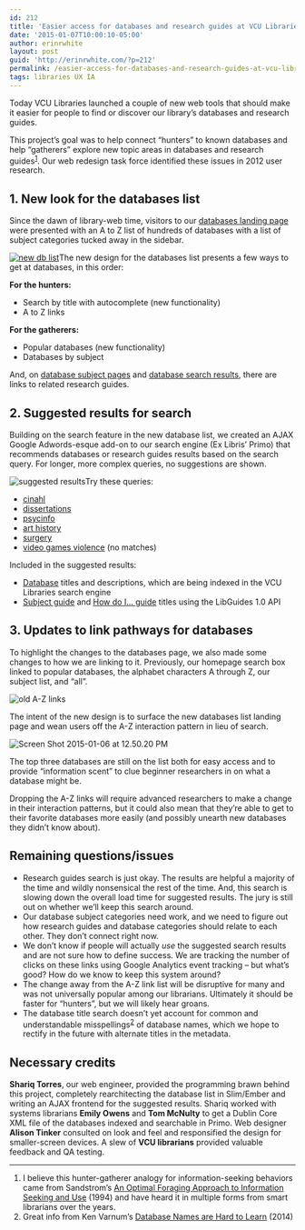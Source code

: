 ```yaml
---
id: 212
title: 'Easier access for databases and research guides at VCU Libraries'
date: '2015-01-07T10:00:10-05:00'
author: erinrwhite
layout: post
guid: 'http://erinrwhite.com/?p=212'
permalink: /easier-access-for-databases-and-research-guides-at-vcu-libraries/
tags: libraries UX IA
---
```


Today VCU Libraries launched a couple of new web tools that should make it easier for people to find or discover our library’s databases and research guides.

This project’s goal was to help connect “hunters” to known databases and help “gatherers” explore new topic areas in databases and research guides<sup>[1](#footnote1)</sup>. Our web redesign task force identified these issues in 2012 user research.

## 1. New look for the databases list

Since the dawn of library-web time, visitors to our [databases landing page](https://apps.library.vcu.edu/dblist/) were presented with an A to Z list of hundreds of databases with a list of subject categories tucked away in the sidebar.

[![new db list]({{site.baseurl}}/assets//2013-2024//2015/01/Screen-Shot-2015-01-06-at-4.07.58-PM-300x266.png)](https://apps.library.vcu.edu/dblist/)The new design for the databases list presents a few ways to get at databases, in this order:

**For the hunters:**

- Search by title with autocomplete (new functionality)
- A to Z links

**For the gatherers:**

- Popular databases (new functionality)
- Databases by subject

And, on [database subject pages](https://apps.library.vcu.edu/dblist/category/77) and [database search results](https://apps.library.vcu.edu/dblist/search?q=medicine), there are links to related research guides.

## 2. Suggested results for search

Building on the search feature in the new database list, we created an AJAX Google Adwords-esque add-on to our search engine (Ex Libris’ Primo) that recommends databases or research guides results based on the search query. For longer, more complex queries, no suggestions are shown.

![suggested results]({{site.baseurl}}/assets//2013-2024//2015/01/Screen-Shot-2015-01-06-at-4.19.18-PM-300x259.png)Try these queries:

- [cinahl](http://search.library.vcu.edu/primo_library/libweb/action/dlSearch.do?institution=VCU&vid=VCU&search_scope=all_scope&dym=true&query=any,contains,cinahl)
- [dissertations](http://search.library.vcu.edu/primo_library/libweb/action/dlSearch.do?institution=VCU&vid=VCU&search_scope=all_scope&dym=true&query=any,contains,dissertations)
- [psycinfo](http://search.library.vcu.edu/primo_library/libweb/action/dlSearch.do?institution=VCU&vid=VCU&search_scope=all_scope&dym=true&query=any,contains,psycinfo)
- [art history](http://search.library.vcu.edu/primo_library/libweb/action/dlSearch.do?institution=VCU&vid=VCU&search_scope=all_scope&dym=true&query=any,contains,art+history)
- [surgery](http://search.library.vcu.edu/primo_library/libweb/action/dlSearch.do?institution=VCU&vid=VCU&search_scope=all_scope&dym=true&query=any,contains,surgery)
- [video games violence](http://search.library.vcu.edu/primo_library/libweb/action/dlSearch.do?institution=VCU&vid=VCU&search_scope=all_scope&dym=true&query=any,contains,video+games+violence) (no matches)

Included in the suggested results:

- [Database](https://apps.library.vcu.edu/dblist/) titles and descriptions, which are being indexed in the VCU Libraries search engine
- [Subject guide](http://guides.library.vcu.edu/) and [How do I… guide](http://guides.library.vcu.edu/home/howdoi) titles using the LibGuides 1.0 API

## 3. Updates to link pathways for databases

To highlight the changes to the databases page, we also made some changes to how we are linking to it. Previously, our homepage search box linked to popular databases, the alphabet characters A through Z, our subject list, and “all”.

![old A-Z links]({{site.baseurl}}/assets//2013-2024//2015/01/Screen-Shot-2015-01-06-at-12.51.22-PM-300x156.png)

The intent of the new design is to surface the new databases list landing page and wean users off the A-Z interaction pattern in lieu of search.

![Screen Shot 2015-01-06 at 12.50.20 PM]({{site.baseurl}}/assets//2013-2024//2015/01/Screen-Shot-2015-01-06-at-12.50.20-PM.png)

The top three databases are still on the list both for easy access and to provide “information scent” to clue beginner researchers in on what a database might be.

Dropping the A-Z links will require advanced researchers to make a change in their interaction patterns, but it could also mean that they’re able to get to their favorite databases more easily (and possibly unearth new databases they didn’t know about).

## Remaining questions/issues

- Research guides search is just okay. The results are helpful a majority of the time and wildly nonsensical the rest of the time. And, this search is slowing down the overall load time for suggested results. The jury is still out on whether we’ll keep this search around.
- Our database subject categories need work, and we need to figure out how research guides and database categories should relate to each other. They don’t connect right now.
- We don’t know if people will actually *use* the suggested search results and are not sure how to define success. We are tracking the number of clicks on these links using Google Analytics event tracking – but what’s good? How do we know to keep this system around?
- The change away from the A-Z link list will be disruptive for many and was not universally popular among our librarians. Ultimately it should be faster for “hunters”, but we will likely hear groans.
- The database title search doesn’t yet account for common and understandable misspellings<sup>[2](#footnote2)</sup> of database names, which we hope to rectify in the future with alternate titles in the metadata.

## Necessary credits

**Shariq Torres**, our web engineer, provided the programming brawn behind this project, completely rearchitecting the database list in Slim/Ember and writing an AJAX frontend for the suggested results. Shariq worked with systems librarians **Emily Owens** and **Tom McNulty** to get a Dublin Core XML file of the databases indexed and searchable in Primo. Web designer **Alison Tinker** consulted on look and feel and responsified the design for smaller-screen devices. A slew of **VCU librarians** provided valuable feedback and QA testing.

---

1. I believe this hunter-gatherer analogy for information-seeking behaviors came from Sandstrom’s [An Optimal Foraging Approach to Information Seeking and Use](http://www.jstor.org/stable/4308969) (1994) and have heard it in multiple forms from smart librarians over the years.
2. Great info from Ken Varnum’s [Database Names are Hard to Learn](http://www.lib.umich.edu/blogs/library-tech-talk/database-names-are-hard-learn) (2014)